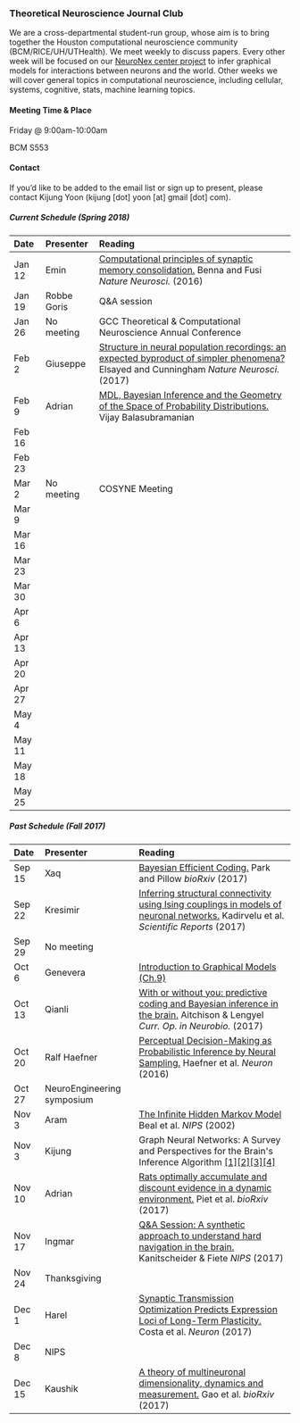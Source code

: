 ### Theoretical Neuroscience Journal Club

We are a cross-departmental student-run group, whose aim is to bring together the Houston computational neuroscience community (BCM/RICE/UH/UTHealth). We meet weekly to discuss papers. Every other week will be focused on our [NeuroNex center project](https://www.bcm.edu/news/grants/nsf-grant-understand-the-brain) to infer graphical models for interactions between neurons and the world. Other weeks we will cover general topics in computational neuroscience, including cellular, systems, cognitive, stats, machine learning topics.

#### Meeting Time & Place

Friday @ 9:00am-10:00am

BCM S553

#### Contact

If you’d like to be added to the email list or sign up to present, please contact Kijung Yoon (kijung [dot] yoon [at] gmail [dot] com).


##### Current Schedule (Spring 2018)

| Date   | Presenter   | Reading                                  |
| :----- | :---------- | :--------------------------------------- |
| Jan 12 | Emin        | [Computational principles of synaptic memory consolidation.](https://www.nature.com/articles/nn.4401) Benna and Fusi *Nature Neurosci.* (2016) |
| Jan 19 | Robbe Goris | Q&A session                              |
| Jan 26 | No meeting  | GCC Theoretical & Computational Neuroscience Annual Conference |
| Feb 2  | Giuseppe    | [Structure in neural population recordings: an expected byproduct of simpler phenomena?](http://stat.columbia.edu/~cunningham/pdf/ElsayedNN2017.pdf) Elsayed and Cunningham *Nature Neurosci.* (2017)                                         |
| Feb 9  | Adrian      | [MDL, Bayesian Inference and the Geometry of the Space of Probability Distributions.](http://www.physics.upenn.edu/~vbalasub/public-html/Inference_files/MDLChapter.pdf) Vijay Balasubramanian                                         |
| Feb 16 |             |                                          |
| Feb 23 |             |                                          |
| Mar 2  | No meeting  | COSYNE Meeting                           |
| Mar 9  |             |                                          |
| Mar 16 |             |                                          |
| Mar 23 |             |                                          |
| Mar 30 |             |                                          |
| Apr 6  |             |                                          |
| Apr 13 |             |                                          |
| Apr 20 |             |                                          |
| Apr 27 |             |                                          |
| May 4  |             |                                          |
| May 11 |             |                                          |
| May 18 |             |                                          |
| May 25 |             |                                          |


##### Past Schedule (Fall 2017)

| Date   | Presenter    | Reading                                  |
| :----- | :----------- | :--------------------------------------- |
| Sep 15 | Xaq          | [Bayesian Efficient Coding.](http://www.biorxiv.org/content/biorxiv/early/2017/08/25/178418.full.pdf) Park and Pillow *bioRxiv* (2017) |
| Sep 22 | Kresimir     | [Inferring structural connectivity using Ising couplings in models of neuronal networks.](https://www.nature.com/articles/s41598-017-05462-2.pdf) Kadirvelu et al. *Scientific Reports* (2017) |
| Sep 29 | No meeting   |                                          |
| Oct 6  | Genevera     | [Introduction to Graphical Models (Ch.9)](https://trevorhastie.github.io/index.html)                                         |
| Oct 13 | Qianli       | [With or without you: predictive coding and Bayesian inference in the brain.](http://www.sciencedirect.com/science/article/pii/S0959438817300454) Aitchison & Lengyel *Curr. Op. in Neurobio.* (2017)                                         |
| Oct 20 | Ralf Haefner | [Perceptual Decision-Making as Probabilistic Inference by Neural Sampling.](http://www.cnbc.cmu.edu/braingroup/papers/haefner_etal_2016.pdf) Haefner et al. *Neuron* (2016)           |
| Oct 27 | NeuroEngineering symposium  |                                          |
| Nov 3  | Aram         | [The Infinite Hidden Markov Model](https://papers.nips.cc/paper/1956-the-infinite-hidden-markov-model.pdf) Beal et al. *NIPS* (2002)                                        |
| Nov 3  | Kijung         | Graph Neural Networks: A Survey and Perspectives for the Brain's Inference Algorithm [[1]](https://arxiv.org/abs/1511.05493)[[2]](https://arxiv.org/abs/1612.00222)[[3]](https://arxiv.org/abs/1704.01212)[[4]](https://arxiv.org/abs/1511.05298)                                        |
| Nov 10 | Adrian       | [Rats optimally accumulate and discount evidence in a dynamic environment.](https://www.biorxiv.org/content/early/2017/10/17/204248?%3Fcollection=) Piet et al. *bioRxiv* (2017)                                         |
| Nov 17 | Ingmar       | [Q&A Session: A synthetic approach to understand hard navigation in the brain.](https://arxiv.org/abs/1609.09059) Kanitscheider & Fiete *NIPS* (2017)                                 |
| Nov 24 | Thanksgiving |                                          |
| Dec 1  | Harel        | [Synaptic Transmission Optimization Predicts Expression Loci of Long-Term Plasticity.](https://pdfs.semanticscholar.org/f75f/998e50a5519cc09eed83ad0fbc33d748e085.pdf) Costa et al. *Neuron* (2017)        |
| Dec 8  | NIPS         |                                          |
| Dec 15  | Kaushik     | [A theory of multineuronal dimensionality, dynamics and measurement.](https://www.biorxiv.org/content/early/2017/11/12/214262) Gao et al. *bioRxiv* (2017)                   |

